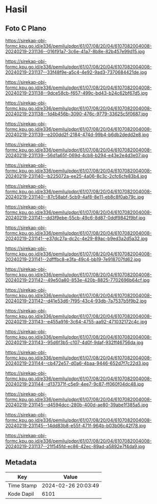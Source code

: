# Hasil

## Foto C Plano

https://sirekap-obj-formc.kpu.go.id/e336/pemilu/pdpr/61/07/08/20/04/6107082004008-20240219-231136--016f91a7-3c6e-41a7-8b8e-82b457e99d15.jpg

https://sirekap-obj-formc.kpu.go.id/e336/pemilu/pdpr/61/07/08/20/04/6107082004008-20240219-231137--33f48f9e-a5c4-4e92-9ad3-7370684421de.jpg

https://sirekap-obj-formc.kpu.go.id/e336/pemilu/pdpr/61/07/08/20/04/6107082004008-20240219-231138--9dce58cb-f657-499c-bd43-b24c62bf67d5.jpg

https://sirekap-obj-formc.kpu.go.id/e336/pemilu/pdpr/61/07/08/20/04/6107082004008-20240219-231138--1d4b456b-3090-476c-9779-33625c5f0687.jpg

https://sirekap-obj-formc.kpu.go.id/e336/pemilu/pdpr/61/07/08/20/04/6107082004008-20240219-231139--e200dd2f-2184-474d-99b4-b6db2dedd2e8.jpg

https://sirekap-obj-formc.kpu.go.id/e336/pemilu/pdpr/61/07/08/20/04/6107082004008-20240219-231139--56d1a65f-069d-4cb8-b294-e43e2e4d3e07.jpg

https://sirekap-obj-formc.kpu.go.id/e336/pemilu/pdpr/61/07/08/20/04/6107082004008-20240219-231140--b225072a-ee25-4a06-8c3c-2cfc6cfe83b4.jpg

https://sirekap-obj-formc.kpu.go.id/e336/pemilu/pdpr/61/07/08/20/04/6107082004008-20240219-231140--87c58abf-5cb9-4af8-8e11-eb8c8f0ab79c.jpg

https://sirekap-obj-formc.kpu.go.id/e336/pemilu/pdpr/61/07/08/20/04/6107082004008-20240219-231141--dd3f9ebe-55cb-49c6-8d87-0ddf9842f9bf.jpg

https://sirekap-obj-formc.kpu.go.id/e336/pemilu/pdpr/61/07/08/20/04/6107082004008-20240219-231141--e37dc27a-dc2c-4e29-89ac-b9ed3a2d5a32.jpg

https://sirekap-obj-formc.kpu.go.id/e336/pemilu/pdpr/61/07/08/20/04/6107082004008-20240219-231141--2dfffbc8-e3fa-49c4-bb19-7e918707fd62.jpg

https://sirekap-obj-formc.kpu.go.id/e336/pemilu/pdpr/61/07/08/20/04/6107082004008-20240219-231142--49e50a80-853e-420b-8825-7702696b64cf.jpg

https://sirekap-obj-formc.kpu.go.id/e336/pemilu/pdpr/61/07/08/20/04/6107082004008-20240219-231142--d41e53d6-7f95-43c4-93db-7a7537b5f9b2.jpg

https://sirekap-obj-formc.kpu.go.id/e336/pemilu/pdpr/61/07/08/20/04/6107082004008-20240219-231143--e455a916-3c64-4755-aa92-471032172c4c.jpg

https://sirekap-obj-formc.kpu.go.id/e336/pemilu/pdpr/61/07/08/20/04/6107082004008-20240219-231143--95d6f3b5-c107-4d0f-9daf-932ff46756da.jpg

https://sirekap-obj-formc.kpu.go.id/e336/pemilu/pdpr/61/07/08/20/04/6107082004008-20240219-231144--cb472e57-d0a6-4baa-9446-652d7f7c22d3.jpg

https://sirekap-obj-formc.kpu.go.id/e336/pemilu/pdpr/61/07/08/20/04/6107082004008-20240219-231144--d137371f-c5e9-4ee7-9c87-ff060f04dc48.jpg

https://sirekap-obj-formc.kpu.go.id/e336/pemilu/pdpr/61/07/08/20/04/6107082004008-20240219-231145--d4594dcc-280b-400d-ae80-39abe1f385a5.jpg

https://sirekap-obj-formc.kpu.go.id/e336/pemilu/pdpr/61/07/08/20/04/6107082004008-20240219-231145--14dd83b8-e55f-471f-964b-b03b06c42f78.jpg

https://sirekap-obj-formc.kpu.go.id/e336/pemilu/pdpr/61/07/08/20/04/6107082004008-20240219-231137--21f545fd-ec86-42ec-89ad-a5892e7f4da9.jpg


## Metadata

| Key        | Value               |
| ---------- | ------------------- |
| Time Stamp | 2024-02-26 20:03:49 |
| Kode Dapil | 6101                |



